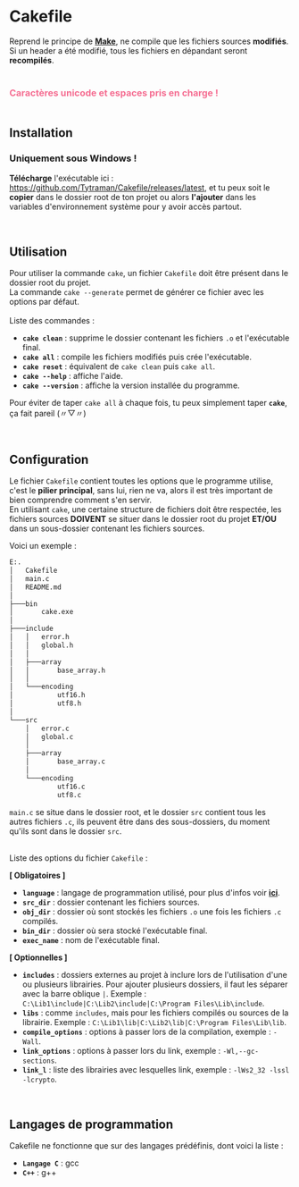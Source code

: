 # Cakefile

Reprend le principe de [**Make**](https://fr.wikipedia.org/wiki/Make), ne compile que les fichiers sources **modifiés**. Si un header a été modifié, tous les fichiers en dépandant seront **recompilés**.<br><br>
### <span style="color:#f56e92">**Caractères unicode et espaces pris en charge !**</span><br><br>
## Installation
### Uniquement sous Windows !
**Télécharge** l'exécutable ici : https://github.com/Tytraman/Cakefile/releases/latest, et tu peux soit le **copier** dans le dossier root de ton projet ou alors **l'ajouter** dans les variables d'environnement système pour y avoir accès partout.

<br>

## Utilisation
Pour utiliser la commande `cake`, un fichier `Cakefile` doit être présent dans le dossier root du projet.<br>
La commande `cake --generate` permet de générer ce fichier avec les options par défaut.<br><br>
Liste des commandes :

- **`cake clean`** : supprime le dossier contenant les fichiers `.o` et l'exécutable final.
- **`cake all`** : compile les fichiers modifiés puis crée l'exécutable.
- **`cake reset`** : équivalent de `cake clean` puis `cake all`.
- **`cake --help`** : affiche l'aide.
- **`cake --version`** : affiche la version installée du programme.

Pour éviter de taper `cake all` à chaque fois, tu peux simplement taper **`cake`**, ça fait pareil (〃▽〃)

<br>

## Configuration
Le fichier `Cakefile` contient toutes les options que le programme utilise, c'est le **pilier principal**, sans lui, rien ne va, alors il est très important de bien comprendre comment s'en servir.<br>
En utilisant `cake`, une certaine structure de fichiers doit être respectée, les fichiers sources **DOIVENT** se situer dans le dossier root du projet **ET/OU** dans un sous-dossier contenant les fichiers sources.

Voici un exemple :
```txt
E:.
│   Cakefile
│   main.c
│   README.md
│
├───bin
│       cake.exe
│
├───include
│   │   error.h
│   │   global.h
│   │
│   ├───array
│   │       base_array.h
│   │
│   └───encoding
│           utf16.h
│           utf8.h
│           
└───src
    │   error.c
    │   global.c
    │   
    ├───array
    │       base_array.c
    │       
    └───encoding
            utf16.c
            utf8.c
```
`main.c` se situe dans le dossier root, et le dossier `src` contient tous les autres fichiers `.c`, ils peuvent être dans des sous-dossiers, du moment qu'ils sont dans le dossier `src`.<br><br>

Liste des options du fichier `Cakefile` :

**[ Obligatoires ]**
- **`language`** : langage de programmation utilisé, pour plus d'infos voir [**ici**](#head_languages).
- **`src_dir`** : dossier contenant les fichiers sources.
- **`obj_dir`** : dossier où sont stockés les fichiers `.o` une fois les fichiers `.c` compilés.
- **`bin_dir`** : dossier où sera stocké l'exécutable final.
- **`exec_name`** : nom de l'exécutable final.

**[ Optionnelles ]**
- **`includes`** : dossiers externes au projet à inclure lors de l'utilisation d'une ou plusieurs librairies. Pour ajouter plusieurs dossiers, il faut les séparer avec la barre oblique `|`. Exemple : `C:\Lib1\include|C:\Lib2\include|C:\Program Files\Lib\include`.
- **`libs`** : comme `includes`, mais pour les fichiers compilés ou sources de la librairie. Exemple : `C:\Lib1\lib|C:\Lib2\lib|C:\Program Files\Lib\lib`.
- **`compile_options`** : options à passer lors de la compilation, exemple : `-Wall`.
- **`link_options`** : options à passer lors du link, exemple : `-Wl,--gc-sections`.
- **`link_l`** : liste des librairies avec lesquelles link, exemple : `-lWs2_32 -lssl -lcrypto`.

<br>

## <a name="head_languages"></a> Langages de programmation
Cakefile ne fonctionne que sur des langages prédéfinis, dont voici la liste :
- **`Langage C`** : gcc
- **`C++`** : g++
